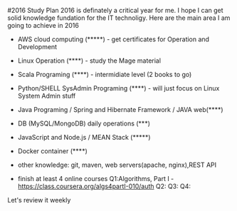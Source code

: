 #2016 Study Plan
2016 is definately a critical year for me. I hope I can get solid knowledge fundation for the IT technoligy.
Here are the main area I am going to achieve in 2016
- AWS cloud computing (*****) - get certificates for Operation and Development
- Linux Operation (****) - study the Mage material
- Scala Programing (****) - intermidiate level (2 books to go)
- Python/SHELL SysAdmin Programing (****) - will just focus on Linux System Admin stuff
- Java Programing / Spring and Hibernate Framework / JAVA web(****)
- DB (MySQL/MongoDB) daily operations (***)
- JavaScript and Node.js / MEAN Stack (*****)
- Docker container (****)
- other knowledge: git, maven, web servers(apache, nginx),REST API

- finish at least 4 online courses
Q1:Algorithms, Part I - https://class.coursera.org/algs4partI-010/auth
Q2:
Q3:
Q4:

Let's review it weekly 